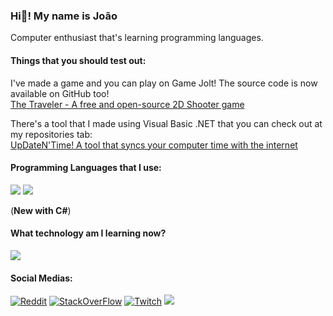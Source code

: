 ### Hi👋! My name is João

Computer enthusiast that's learning programming languages.

#### Things that you should test out:
I've made a game and you can play on Game Jolt! The source code is now available on GitHub too! <br>
<a href="https://gamejolt.com/games/ttraveler/796130">The Traveler - A free and open-source 2D Shooter game</a>

There's a tool that I made using Visual Basic .NET that you can check out at my repositories tab:<br>
<a href="https://www.github.com/retrozinndev/UpDateNTime">UpDateN'Time! A tool that syncs your computer time with the internet</a><br>

<!--
#### My stats:
<a href="https://docs.github.com/articles/why-are-my-contributions-not-showing-up-on-my-profile">
<img src="https://github-readme-stats.vercel.app/api?username=retrozinndev&theme=blue-green"></a>
<br> -->

#### Programming Languages that I use:
<a href="https://openjdk.org/">
<img src="https://img.shields.io/badge/Java-ED8B00?style=for-the-badge&logo=openjdk&logoColor=white"></a>
<a href="https://learn.microsoft.com/dotnet/csharp/">
<img src="https://img.shields.io/badge/C%23-239120?style=for-the-badge&logo=c-sharp&logoColor=white"></a><br>

 (**New with C#**)

#### What technology am I learning now?
<a href="https://www.rust-lang.org"><img src="https://img.shields.io/badge/Rust-000000?style=for-the-badge&logo=rust&logoColor=white"></a>

#### Social Medias:
<a href="https://www.reddit.com/user/Much_Clue7037">
 <img src="https://img.shields.io/badge/Reddit-FF4500?style=for-the-badge&logo=reddit&logoColor=white" alt="Reddit"></a>
<a href="https://stackoverflow.com/users/22116293/retrozinndev">
<img src="https://img.shields.io/badge/Stack_Overflow-FE7A16?style=for-the-badge&logo=stack-overflow&logoColor=white" alt="StackOverFlow"></a>
<a href="https://www.twitch.tv/retrozinndev">
 <img src="https://img.shields.io/badge/Twitch-9146FF?style=for-the-badge&logo=twitch&logoColor=white" alt="Twitch"></a>
<a href="https://discord.gg/f3emSbKrt"><img src="https://img.shields.io/badge/Discord-7289DA?style=for-the-badge&logo=discord&logoColor=white"></a> <br>
<!--
##### My current OS:
<a href="https://www.microsoft.com/windows"> <img src="https://img.shields.io/badge/Windows-0078D6?style=for-the-badge&logo=windows&logoColor=white" alt="Windows 11 Insider Preview Canary 23H2"></a>
-->
<!--
**retrozinndev/retrozinndev** is a ✨ _special_ ✨ repository because its `README.md` (this file) appears on your GitHub profile.
Here are some ideas to get you started:
- 🔭 I’m currently working on ...
- 🌱 I’m currently learning ...
- 👯 I’m looking to collaborate on ...
- 🤔 I’m looking for help with ...
- 💬 Ask me about ...
- 📫 How to reach me: ...
- 😄 Pronouns: ...
- ⚡ Fun fact: ...
-->
